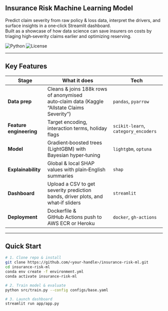 ## Insurance Risk Machine Learning Model 

Predict claim severity from raw policy & loss data, interpret the drivers, and surface insights in a one‑click Streamlit dashboard.  
Built as a showcase of how data science can save insurers on costs by triaging high‑severity claims earlier and optimizing reserving.

![Python](https://img.shields.io/badge/Python-3.9-blue) ![License](https://img.shields.io/badge/License-MIT-green)

---

## Key Features
| Stage | What it does | Tech |
|-------|--------------|------|
| **Data prep** | Cleans & joins 188k rows of anonymised auto‑claim data (Kaggle “Allstate Claims Severity”) | `pandas`, `pyarrow` |
| **Feature engineering** | Target encoding, interaction terms, holiday flags | `scikit‑learn`, `category_encoders` |
| **Model** | Gradient‑boosted trees (LightGBM) with Bayesian hyper‑tuning | `lightgbm`, `optuna` |
| **Explainability** | Global & local SHAP values with plain‑English summaries | `shap` |
| **Dashboard** | Upload a CSV to get severity prediction bands, driver plots, and what‑if sliders | `streamlit` |
| **Deployment** | Dockerfile & GitHub Actions push to AWS ECR or Heroku | `docker`, `gh‑actions` |

---

## Quick Start

```zsh
# 1. Clone repo & install
git clone https://github.com/<your‑handle>/insurance-risk-ml.git
cd insurance-risk-ml
conda env create -f environment.yml
conda activate insurance-risk-ml

# 2. Train model & evaluate
python src/train.py --config configs/base.yaml

# 3. Launch dashboard
streamlit run app/app.py
